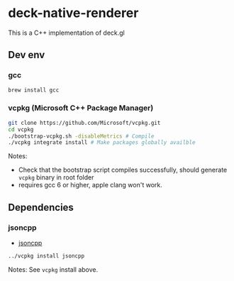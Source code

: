 # deck-native-renderer

This is a C++ implementation of deck.gl 


## Dev env

### gcc

```sh
brew install gcc
```

### vcpkg (Microsoft C++ Package Manager)

```sh
git clone https://github.com/Microsoft/vcpkg.git
cd vcpkg
./bootstrap-vcpkg.sh -disableMetrics # Compile
./vcpkg integrate install # Make packages globally availble
```

Notes: 
- Check that the bootstrap script compiles successfully, should generate `vcpkg` binary in root folder
- requires gcc 6 or higher, apple clang won't work.

## Dependencies

### jsoncpp

- [jsoncpp](https://github.com/open-source-parsers/jsoncpp)

```sh
../vcpkg install jsoncpp
```

Notes: See `vcpkg` install above.
